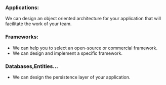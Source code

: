 ### Applications:

We can design an object oriented architecture for your application that will facilitate the work of your team.

### Frameworks:

*   We can help you to select an open-source or commercial framework.
*   We can design and implement a specific framework.

### Databases,Entities...

*   We can design the persistence layer of your application.